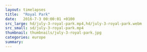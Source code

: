 ```yaml
---
layout: timelapses
title:  "Royal Park"
date:   2016-7-3 00:00:01 +0100
src_large: hd/july-3-royal-park.mp4,hd/july-3-royal-park.webm
src_small: sd/july-3-royal-park.mp4
thumbnail: thumbnails/july-3-royal-park.jpg
categories: europe
summary:
---
```

